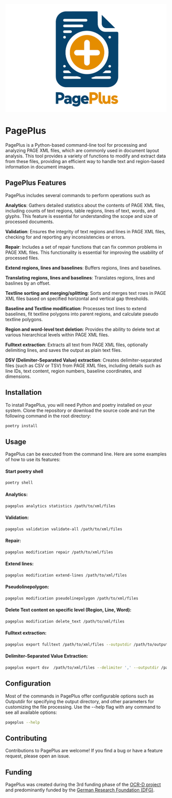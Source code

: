 ![Logo](./assets/PagePlus_Logo.png)

# PagePlus

PagePlus is a Python-based command-line tool for processing and analyzing PAGE XML files, which are commonly used in document layout analysis. 
This tool provides a variety of functions to modify and extract data from these files, providing an efficient way to handle text and region-based information in document images.

## PagePlus Features

PagePlus includes several commands to perform operations such as

**Analytics**: Gathers detailed statistics about the contents of PAGE XML files, including counts of text regions, table regions, lines of text, words, and glyphs. This feature is essential for understanding the scope and size of processed documents.

**Validation**: Ensures the integrity of text regions and lines in PAGE XML files, checking for and reporting any inconsistencies or errors.

**Repair**: Includes a set of repair functions that can fix common problems in PAGE XML files. This functionality is essential for improving the usability of processed files.

**Extend regions, lines and baselines**: Buffers regions, lines and baselines.

**Translating regions, lines and baselines**: Translates regions, lines and baslines by an offset.

**Textline sorting and merging/splitting**: Sorts and merges text rows in PAGE XML files based on specified horizontal and vertical gap thresholds.

**Baseline and Textline modification**: Processes text lines to extend baselines, fit textline polygons into parent regions, and calculate pseudo textline polygons.

**Region and word-level text deletion**: Provides the ability to delete text at various hierarchical levels within PAGE XML files.

**Fulltext extraction**: Extracts all text from PAGE XML files, optionally delimiting lines, and saves the output as plain text files.
    
**DSV (Delimiter-Separated Value) extraction**: Creates delimiter-separated files (such as CSV or TSV) from PAGE XML files, including details such as line IDs, text content, region numbers, baseline coordinates, and dimensions.
    
## Installation

To install PagePlus, you will need Python and poetry installed on your system. Clone the repository or download the source code and run the following command in the root directory:

```sh
poetry install
```

## Usage

PagePlus can be executed from the command line. Here are some examples of how to use its features:

#### Start poetry shell

```sh
poetry shell
```

#### Analytics:

```sh
pageplus analytics statistics /path/to/xml/files
```
#### Validation:

```sh
pageplus validation validate-all /path/to/xml/files
```

#### Repair:

```sh
pageplus modification repair /path/to/xml/files
```

#### Extend lines:

```sh
pageplus modification extend-lines /path/to/xml/files
```

#### Pseudolinepolygon:

```sh
pageplus modification pseudolinepolygon /path/to/xml/files
```

#### Delete Text content on specific level (Region, Line, Word):

```sh
pageplus modification delete_text /path/to/xml/files
```

#### Fulltext extraction:

```sh
pageplus export fulltext /path/to/xml/files --outputdir /path/to/output
```
#### Delimiter-Separated Value Extraction:

```sh
pageplus export dsv  /path/to/xml/files --delimiter ',' --outputdir /path/to/output
```
## Configuration
Most of the commands in PagePlus offer configurable options such as Outputdir for specifying the output directory, and other parameters for customizing the file processing. Use the --help flag with any command to see all available options:

```sh
pageplus --help
```

## Contributing
Contributions to PagePlus are welcome! If you find a bug or have a feature request, please open an issue.

## Funding
PagePlus was created during the 3rd funding phase of the [OCR-D project](https://ocr-d.de/en/) and predominantly funded by the [German Research Foundation (DFG)](https://www.dfg.de/foerderung/info_wissenschaft/2020/info_wissenschaft_20_15/index.html).
